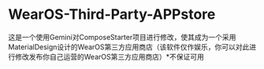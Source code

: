 # WearOS-Third-Party-APPstore
这是一个使用Gemini对ComposeStarter项目进行修改，使其成为一个采用MaterialDesign设计的WearOS第三方应用商店（该软件仅作娱乐，你可以对此进行修改发布你自己运营的WearOS第三方应用商店）*不保证可用
